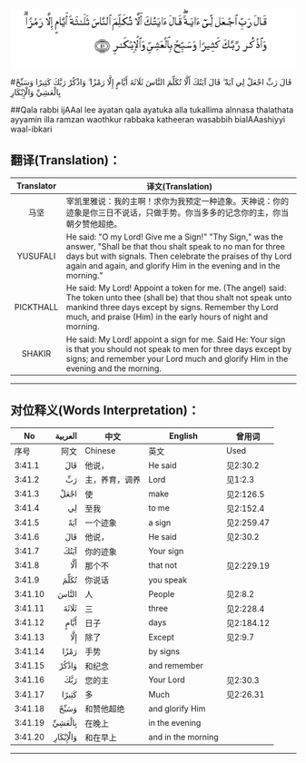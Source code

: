 ![003:041](images/003_041.gif)

#قَالَ رَبِّ اجْعَلْ لِي آيَةً ۖ قَالَ آيَتُكَ أَلَّا تُكَلِّمَ النَّاسَ ثَلَاثَةَ أَيَّامٍ إِلَّا رَمْزًا ۗ وَاذْكُرْ رَبَّكَ كَثِيرًا وَسَبِّحْ بِالْعَشِيِّ وَالْإِبْكَارِ 

##Qala rabbi ijAAal lee ayatan qala ayatuka alla tukallima alnnasa thalathata ayyamin illa ramzan waothkur rabbaka katheeran wasabbih bialAAashiyyi waal-ibkari 

## 翻译(Translation)：

| Translator | 译文(Translation)                                            |
| :--------: | ------------------------------------------------------------ |
|    马坚    | 宰凯里雅说：我的主啊！求你为我预定一种迹象。天神说：你的迹象是你三日不说话，只做手势。你当多多的记念你的主，你当朝夕赞他超绝。 |
|  YUSUFALI  | He said: "O my Lord! Give me a Sign!" "Thy Sign," was the answer, "Shall be that thou shalt speak to no man for three days but with signals. Then celebrate the praises of thy Lord again and again, and glorify Him in the evening and in the morning." |
| PICKTHALL  | He said: My Lord! Appoint a token for me. (The angel) said: The token unto thee (shall be) that thou shalt not speak unto mankind three days except by signs. Remember thy Lord much, and praise (Him) in the early hours of night and morning. |
|   SHAKIR   | He said: My Lord! appoint a sign for me. Said He: Your sign is that you should not speak to men for three days except by signs; and remember your Lord much and glorify Him in the evening and the morning. |

---

## 对位释义(Words Interpretation)：

| No   | العربية | 中文    | English | 曾用词 |
| ---- | ------: | ------- | ------- | ------ |
| 序号 |    阿文 | Chinese | 英文    | Used   |
| 3:41.1  | قَالَ      | 他说，         | He said            | 见2:30.2   |
| 3:41.2  | رَبِّ       | 主，养育，调养 | Lord               | 见1:2.3    |
| 3:41.3  | اجْعَلْ     | 使             | make               | 见2:126.5  |
| 3:41.4  | لِي       | 至我           | to me              | 见2:152.4  |
| 3:41.5  | آيَةً      | 一个迹象       | a sign             | 见2:259.47 |
| 3:41.6  | قَالَ      | 他说，         | He said            | 见2:30.2   |
| 3:41.7  | آيَتُكَ     | 你的迹象       | Your sign          |            |
| 3:41.8  | أَلَّا      | 那个不         | that not           | 见2:229.19 |
| 3:41.9  | تُكَلِّمَ     | 你说话         | you speak          |            |
| 3:41.10 | النَّاسَ    | 人             | People             | 见2:8.2    |
| 3:41.11 | ثَلَاثَةَ    | 三             | three              | 见2:228.4  |
| 3:41.12 | أَيَّامٍ     | 日子           | days               | 见2:184.12 |
| 3:41.13 | إِلَّا      | 除了           | Except             | 见2:9.7    |
| 3:41.14 | رَمْزًا     | 手势           | by signs           |            |
| 3:41.15 | وَاذْكُرْ    | 和纪念         | and remember       |            |
| 3:41.16 | رَبَّكَ      | 您的主         | Your Lord          | 见2:30.3   |
| 3:41.17 | كَثِيرًا    | 多             | Much               | 见2:26.31  |
| 3:41.18 | وَسَبِّحْ     | 和赞他超绝     | and glorify Him    |            |
| 3:41.19 | بِالْعَشِيِّ   | 在晚上         | in the evening     |            |
| 3:41.20 | وَالْإِبْكَارِ | 和在早上       | and in the morning |            |

---
